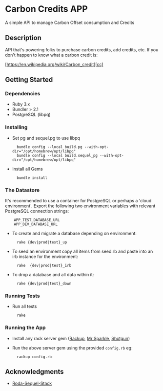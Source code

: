 # Carbon Credits APP

A simple API to manage Carbon Offset consumption and Credits

## Description

API that's powering folks to purchase carbon credits, add credits, etc.
If you don't happen to know what a carbon credit is:

[https://en.wikipedia.org/wiki/Carbon_credit][cc]

## Getting Started

### Dependencies

* Ruby 3.x
* Bundler > 2.1
* PostgreSQL (libpq)

### Installing

* Set pg and sequel.pg to use libpq

        bundle config --local build.pg --with-opt-dir="/opt/homebrew/opt/libpq"
        bundle config --local build.sequel_pg --with-opt-dir="/opt/homebrew/opt/libpq"

* Install all Gems

        bundle install

### The Datastore

It's recommended to use a container for PostgreSQL or perhaps a 'cloud environment'.
Export the following two environment variables with relevant PostgreSQL connection strings:

        APP_TEST_DATABASE_URL
        APP_DEV_DATABASE_URL

* To create and migrate a database depending on environment:

        rake {dev|prod|test}_up

* To seed an environment copy all items from seed.rb and paste into an irb instance for the environment:

        rake  {dev|prod|test}_irb

* To drop a database and all data within it:

        rake {dev|prod|test}_down

### Running Tests

* Run all tests

        rake


### Running the App

* Install any rack server gem ([Rackup][ru], [Mr Sparkle][ms], [Shotgun][sh])
* Run the above server gem using the provided `config.rb` eg:

        rackup config.rb

## Acknowledgments

* [Roda-Sequel-Stack](https://github.com/jeremyevans/roda-sequel-stack)

[cc]: https://en.wikipedia.org/wiki/Carbon_credit
[ru]: https://github.com/rack/rackup
[ms]: https://github.com/MicahChalmer/mr-sparkle
[sh]: https://github.com/rtomayko/shotgun
